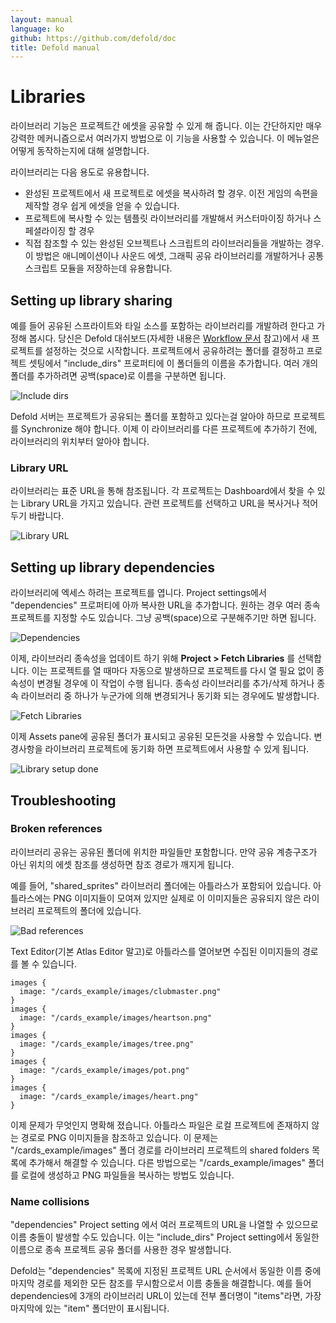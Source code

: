 ```yaml
---
layout: manual
language: ko
github: https://github.com/defold/doc
title: Defold manual
---
```


# Libraries
라이브러리 기능은 프로젝트간 에셋을 공유할 수 있게 해 줍니다. 이는 간단하지만 매우 강력한 메커니즘으로서 여러가지 방법으로 이 기능을 사용할 수 있습니다. 이 메뉴얼은 어떻게 동작하는지에 대해 설명합니다.

라이브러리는 다음 용도로 유용합니다.

* 완성된 프로젝트에서 새 프로젝트로 에셋을 복사하려 할 경우. 이전 게임의 속편을 제작할 경우 쉽게 에셋을 얻을 수 있습니다.
* 프로젝트에 복사할 수 있는 템플릿 라이브러리를 개발해서 커스터마이징 하거나 스페셜라이징 할 경우
* 직접 참조할 수 있는 완성된 오브젝트나 스크립트의 라이브러리들을 개발하는 경우.  이 방법은 애니메이션이나 사운드 에셋, 그래픽 공유 라이브러리를 개발하거나 공통 스크립트 모듈을 저장하는데 유용합니다.

## Setting up library sharing
예를 들어 공유된 스프라이트와 타일 소스를 포함하는 라이브러리를 개발하려 한다고 가정해 봅시다. 당신은 Defold 대쉬보드(자세한 내용은 [Workflow 문서](/ko/manuals/workflow) 참고)에서 새 프로젝트를 설정하는 것으로 시작합니다. 프로젝트에서 공유하려는 폴더를 결정하고 프로젝트 셋팅에서 "include_dirs" 프로퍼티에 이 폴더들의 이름을 추가합니다. 여러 개의 폴더를 추가하려면 공백(space)로 이름을 구분하면 됩니다.

![Include dirs](../images/libraries/libraries_include_dirs.png)

Defold 서버는 프로젝트가 공유되는 폴더를 포함하고 있다는걸 알아야 하므로 프로젝트를 Synchronize 해야 합니다. 이제 이 라이브러리를 다른 프로젝트에 추가하기 전에, 라이브러리의 위치부터 알아야 합니다.

### Library URL
라이브러리는 표준 URL을 통해 참조됩니다. 각 프로젝트는 Dashboard에서 찾을 수 있는 Library URL을 가지고 있습니다. 관련 프로젝트를 선택하고 URL을 복사거나 적어두기 바랍니다.

![Library URL](../images/libraries/libraries_library_url.png)

## Setting up library dependencies
라이브러리에 엑세스 하려는 프로젝트를 엽니다. Project settings에서 "dependencies" 프로퍼티에 아까 복사한 URL을 추가합니다. 원하는 경우 여러 종속 프로젝트를 지정할 수도 있습니다. 그냥 공백(space)으로 구분해주기만 하면 됩니다.

![Dependencies](../images/libraries/libraries_dependencies.png)

이제, 라이브러리 종속성을 업데이트 하기 위해 **Project > Fetch Libraries**  를 선택합니다. 이는 프로젝트를 열 때마다 자동으로 발생하므로 프로젝트를 다시 열 필요 없이 종속성이 변경될 경우에 이 작업이 수행 됩니다. 종속성 라이브러리를 추가/삭제 하거나 종속 라이브러리 중 하나가 누군가에 의해 변경되거나 동기화 되는 경우에도 발생합니다.

![Fetch Libraries](../images/libraries/libraries_fetch_libraries.png)

이제  Assets pane에 공유된 폴더가 표시되고 공유된 모든것을 사용할 수 있습니다. 변경사항을 라이브러리 프로젝트에 동기화 하면 프로젝트에서 사용할 수 있게 됩니다.

![Library setup done](../images/libraries/libraries_done.png)

## Troubleshooting
### Broken references
라이브러리 공유는 공유된 폴더에 위치한 파일들만 포함합니다. 만약 공유 계층구조가 아닌 위치의 에셋 참조를 생성하면 참조 경로가 깨지게 됩니다.

예를 들어, "shared_sprites" 라이브러리 폴더에는 아틀라스가 포함되어 있습니다. 아틀라스에는 PNG 이미지들이 모여져 있지만 실제로 이 이미지들은 공유되지 않은 라이브러리 프로젝트의 폴더에 있습니다.

![Bad references](../images/libraries/libraries_bad_references.png)

Text Editor(기본 Atlas Editor 말고)로 아틀라스를 열어보면 수집된 이미지들의 경로를 볼 수 있습니다.

```
images {
  image: "/cards_example/images/clubmaster.png"
}
images {
  image: "/cards_example/images/heartson.png"
}
images {
  image: "/cards_example/images/tree.png"
}
images {
  image: "/cards_example/images/pot.png"
}
images {
  image: "/cards_example/images/heart.png"
}
```

이제 문제가 무엇인지 명확해 졌습니다. 아틀라스 파일은 로컬 프로젝트에 존재하지 않는 경로로 PNG 이미지들을 참조하고 있습니다. 이 문제는 "/cards_example/images" 폴더 경로를 라이브러리 프로젝트의 shared folders 목록에 추가해서 해결할 수 있습니다. 다른 방법으로는 "/cards_example/images" 폴더를 로컬에 생성하고 PNG 파일들을 복사하는 방법도 있습니다.

### Name collisions
"dependencies" Project setting 에서 여러 프로젝트의 URL을 나열할 수 있으므로 이름 충돌이 발생할 수도 있습니다. 이는 "include_dirs" Project setting에서 동일한 이름으로 종속 프로젝트 공유 폴더를 사용한 경우 발생합니다.

Defold는 "dependencies" 목록에 지정된 프로젝트 URL 순서에서 동일한 이름 중에 마지막 경로를 제외한 모든 참조를 무시함으로서 이름 충돌을 해결합니다. 예를 들어 dependencies에 3개의 라이브러리 URL이 있는데 전부 폴더명이 "items"라면, 가장 마지막에 있는 "item" 폴더만이 표시됩니다.

